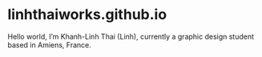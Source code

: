 # linhthaiworks.github.io
Hello world, I’m Khanh-Linh Thai (Linh), currently a graphic design student based in Amiens, France.
